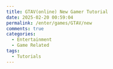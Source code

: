 ```yaml
---
title: GTAV(online) New Gamer Tutorial
date: 2025-02-20 00:59:04
permalink: /enter/games/GTAV/new
comments: true
categories:
  - Entertainment
  - Game Related
tags:
  - Tutorials
---
```

